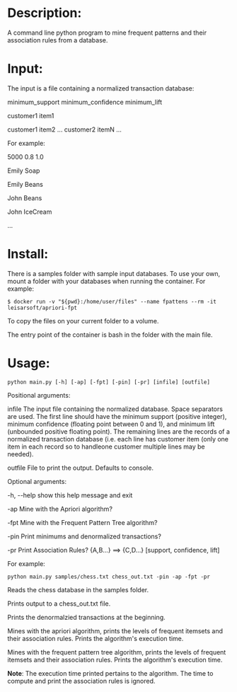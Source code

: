 Description:
=
A command line python program to mine frequent patterns and their association rules from a database.

Input:
=
The input is a file containing a normalized transaction database:

minimum_support minimum_confidence minimum_lift

customer1 item1

customer1 item2
...
customer2 itemN
...

For example:

5000 0.8 1.0

Emily Soap

Emily Beans

John Beans

John IceCream

...

Install:
=
There is a samples folder with sample input databases. To use your own, mount a folder
with your databases when running the container.
For example:

```console
$ docker run -v "${pwd}:/home/user/files" --name fpattens --rm -it leisarsoft/apriori-fpt
```

To copy the files on your current folder to a volume.

The entry point of the container is bash in the folder with the main file.

Usage:
=
```console
python main.py [-h] [-ap] [-fpt] [-pin] [-pr] [infile] [outfile]
```

Positional arguments:

  infile      The input file containing the normalized database. Space separators are used. The first line should have
              the minimum support (positive integer), minimum confidence (floating point between 0 and 1), and minimum
              lift (unbounded positive floating point). The remaining lines are the records of a normalized
              transaction database (i.e. each line has customer item (only one item in each record so to handleone
              customer multiple lines may be needed).

  outfile     File to print the output. Defaults to console.

Optional arguments:

  -h, --help  show this help message and exit

  -ap         Mine with the Apriori algorithm?

  -fpt        Mine with the Frequent Pattern Tree algorithm?

  -pin        Print minimums and denormalized transactions?

  -pr         Print Association Rules? {A,B...} ==> {C,D...} [support, confidence, lift]

For example:

```console
python main.py samples/chess.txt chess_out.txt -pin -ap -fpt -pr
```

Reads the chess database in the samples folder.

Prints output to a chess_out.txt file.

Prints the denormalzied transactions at the beginning.

Mines with the apriori algorithm, prints the levels of frequent itemsets and their association rules. Prints the algorithm's execution time.

Mines with the  frequent pattern tree algorithm, prints the levels of frequent itemsets and their association rules. Prints the algorithm's execution time.

**Note**: The execution time printed pertains to the algorithm. The time to compute and print the association rules is ignored.